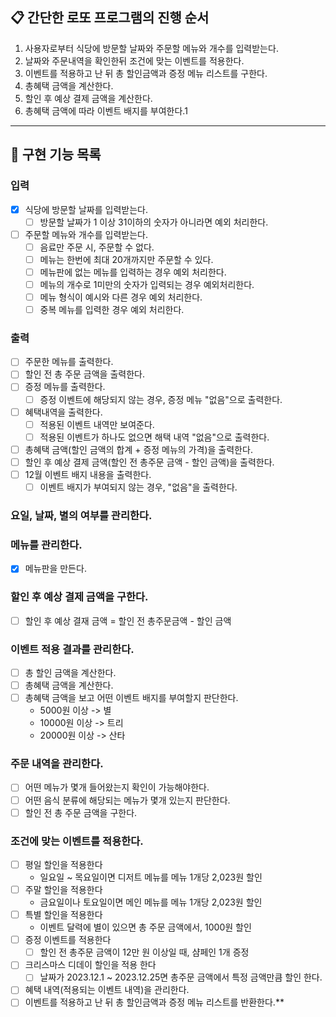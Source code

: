 ## 📋 간단한 로또 프로그램의 진행 순서

1. 사용자로부터 식당에 방문할 날짜와 주문할 메뉴와 개수를 입력받는다.
2. 날짜와 주문내역을 확인한뒤 조건에 맞는 이벤트를 적용한다.
3. 이벤트를 적용하고 난 뒤 총 할인금액과 증정 메뉴 리스트를 구한다.
4. 총혜택 금액을 계산한다.
5. 할인 후 예상 결제 금액을 계산한다.
5. 총혜택 금액에 따라 이벤트 배지를 부여한다.1

* * *

## 📝 구현 기능 목록

### 입력
- [x] 식당에 방문할 날짜를 입력받는다.
  - [ ] 방문할 날짜가 1 이상 31이하의 숫자가 아니라면 예외 처리한다.
- [ ] 주문할 메뉴와 개수를 입력받는다.
  - [ ] 음료만 주문 시, 주문할 수 없다.
  - [ ] 메뉴는 한번에 최대 20개까지만 주문할 수 있다.
  - [ ] 메뉴판에 없는 메뉴를 입력하는 경우 예외 처리한다.
  - [ ] 메뉴의 개수로 1미만의 숫자가 입력되는 경우 예외처리한다.
  - [ ] 메뉴 형식이 예시와 다른 경우 예외 처리한다.
  - [ ] 중복 메뉴를 입력한 경우 예외 처리한다.

### 출력
- [ ] 주문한 메뉴를 출력한다.
- [ ] 할인 전 총 주문 금액을 출력한다.
- [ ] 증정 메뉴를 출력한다.
  - [ ] 증정 이벤트에 해당되지 않는 경우, 증정 메뉴 "없음"으로 출력한다.
- [ ] 혜택내역을 출력한다.
  - [ ] 적용된 이벤트 내역만 보여준다.
  - [ ] 적용된 이벤트가 하나도 없으면 해택 내역 "없음"으로 출력한다.
- [ ] 총혜택 금액(할인 금액의 합계 + 증정 메뉴의 가격)을 출력한다.
- [ ] 할인 후 예상 결제 금액(할인 전 총주문 금액 - 할인 금액)을 출력한다.
- [ ] 12월 이벤트 배지 내용을 출력한다.
  - [ ] 이벤트 배지가 부여되지 않는 경우, "없음"을 출력한다.

### 요일, 날짜, 별의 여부를 관리한다.

### 메뉴를 관리한다.
- [x] 메뉴판을 만든다.

### 할인 후 예상 결제 금액을 구한다.
- [ ] 할인 후 예상 결재 금액 = 할인 전 총주문금액 - 할인 금액

### 이벤트 적용 결과를 관리한다.
- [ ] 총 할인 금액을 계산한다.
- [ ] 총혜택 금액을 계산한다.
- [ ] 총혜택 금액을 보고 어떤 이벤트 배지를 부여할지 판단한다.
  - 5000원 이상 -> 별
  - 10000원 이상 -> 트리
  - 20000원 이상 -> 산타

### 주문 내역을 관리한다.
- [ ] 어떤 메뉴가 몇개 들어왔는지 확인이 가능해야한다.
- [ ] 어떤 음식 분류에 해당되는 메뉴가 몇개 있는지 판단한다.
- [ ] 할인 전 총 주문 금액을 구한다.

### 조건에 맞는 이벤트를 적용한다.
- [ ] 평일 할인을 적용한다
    - 일요일 ~ 목요일이면 디저트 메뉴를 메뉴 1개당 2,023원 할인
- [ ] 주말 할인을 적용한다
    - 금요일이나 토요일이면 메인 메뉴를 메뉴 1개당 2,023원 할인
- [ ] 특별 할인을 적용한다
    - 이벤트 달력에 별이 있으면 총 주문 금액에서, 1000원 할인
- [ ] 증정 이벤트를 적용한다
    - [ ] 할인 전 총주문 금액이 12만 원 이상일 때, 샴페인 1개 증정
- [ ] 크리스마스 디데이 할인을 적용 한다
    -[ ] 날짜가 2023.12.1 ~ 2023.12.25면 총주문 금액에서 특정 금액만큼 할인 한다.
- [ ] 혜택 내역(적용되는 이벤트 내역)을 관리한다.
- [ ] 이벤트를 적용하고 난 뒤 총 할인금액과 증정 메뉴 리스트를 반환한다.**
